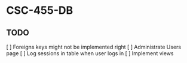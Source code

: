 # CSC-455-DB
## TODO
 [ ] Foreigns keys might not be implemented right
 [ ] Administrate Users page
 [ ] Log sessions in table when user logs in
 [ ] Implement views
